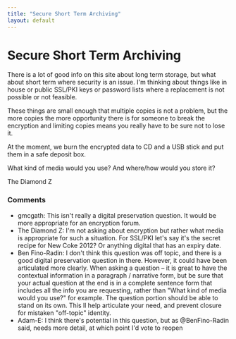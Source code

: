 ```yaml
---
title: "Secure Short Term Archiving"
layout: default
---
```

Secure Short Term Archiving
=====================
There is a lot of good info on this site about long term storage, but
what about short term where security is an issue. I'm thinking about
things like in house or public SSL/PKI keys or password lists where a
replacement is not possible or not feasible.

These things are small enough that multiple copies is not a problem, but
the more copies the more opportunity there is for someone to break the
encryption and limiting copies means you really have to be sure not to
lose it.

At the moment, we burn the encrypted data to CD and a USB stick and put
them in a safe deposit box.

What kind of media would you use? And where/how would you store it?

The Diamond Z

### Comments ###
* gmcgath: This isn't really a digital preservation question. It would be more
appropriate for an encryption forum.
* The Diamond Z: I'm not asking about encryption but rather what media is appropriate for
such a situation. For SSL/PKI let's say it's the secret recipe for New
Coke 2012? Or anything digital that has an expiry date.
* Ben Fino-Radin: I don't think this question was off topic, and there is a good digital
preservation question in there. However, it could have been articulated
more clearly. When asking a question – it is great to have the
contextual information in a paragraph / narrative form, but be sure that
your actual question at the end is in a complete sentence form that
includes all the info you are requesting, rather than "What kind of
media would you use?" for example. The question portion should be able
to stand on its own. This ll help articulate your need, and prevent
closure for mistaken "off-topic" identity.
* Adam-E: I think there's potential in this question, but as @BenFino-Radin said,
needs more detail, at which point I'd vote to reopen


